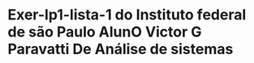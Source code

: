 # Exer-lp1-lista-1 do Instituto federal de são Paulo AlunO Victor G Paravatti De Análise de sistemas
